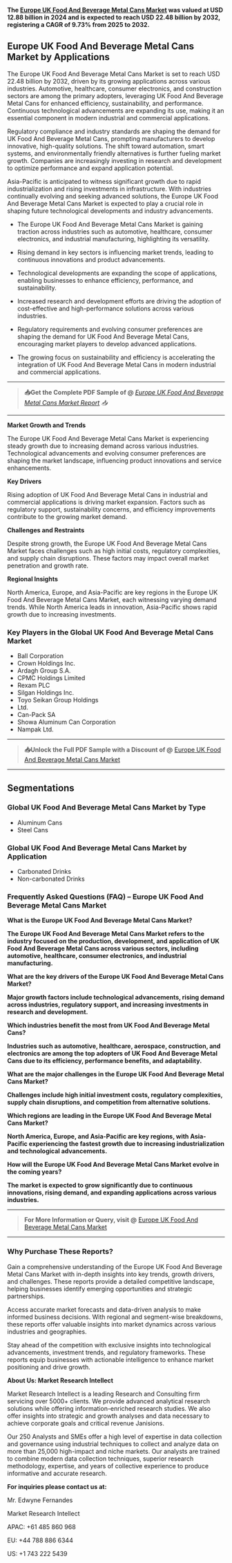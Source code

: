 <p><strong>The <a href="https://www.marketresearchintellect.com/download-sample/?rid=1012174&amp;utm_source=Pulse-April-Europe&amp;utm_medium=852">Europe UK Food And Beverage Metal Cans Market</a> was valued at USD 12.88 billion in 2024 and is expected to reach USD 22.48 billion by 2032, registering a CAGR of 9.73% from 2025 to 2032.</strong></p><h2>Europe UK Food And Beverage Metal Cans Market by Applications&nbsp;</h2><p><p>The Europe UK Food And Beverage Metal Cans Market is set to reach USD 22.48 billion by 2032, driven by its growing applications across various industries. Automotive, healthcare, consumer electronics, and construction sectors are among the primary adopters, leveraging UK Food And Beverage Metal Cans for enhanced efficiency, sustainability, and performance. Continuous technological advancements are expanding its use, making it an essential component in modern industrial and commercial applications.</p><p>Regulatory compliance and industry standards are shaping the demand for UK Food And Beverage Metal Cans, prompting manufacturers to develop innovative, high-quality solutions. The shift toward automation, smart systems, and environmentally friendly alternatives is further fueling market growth. Companies are increasingly investing in research and development to optimize performance and expand application potential.</p><p>Asia-Pacific is anticipated to witness significant growth due to rapid industrialization and rising investments in infrastructure. With industries continually evolving and seeking advanced solutions, the Europe UK Food And Beverage Metal Cans Market is expected to play a crucial role in shaping future technological developments and industry advancements.</p></p><ul><li><p>The Europe UK Food And Beverage Metal Cans Market is gaining traction across industries such as automotive, healthcare, consumer electronics, and industrial manufacturing, highlighting its versatility.</p></li><li><p>Rising demand in key sectors is influencing market trends, leading to continuous innovations and product advancements.</p></li><li><p>Technological developments are expanding the scope of applications, enabling businesses to enhance efficiency, performance, and sustainability.</p></li><li><p>Increased research and development efforts are driving the adoption of cost-effective and high-performance solutions across various industries.</p></li><li><p>Regulatory requirements and evolving consumer preferences are shaping the demand for UK Food And Beverage Metal Cans, encouraging market players to develop advanced applications.</p></li><li><p>The growing focus on sustainability and efficiency is accelerating the integration of UK Food And Beverage Metal Cans in modern industrial and commercial applications.</p></li></ul><hr /><blockquote><p><strong><span class="font-[700]">📥Get the Complete PDF Sample of @ </span></strong><em><span class="font-[700]"><a href="https://www.marketresearchintellect.com/download-sample/?rid=1012174&amp;utm_source=Pulse-April-Europe&amp;utm_medium=852" target="_blank" data-tracking-control-name="article-ssr-frontend-pulse_little-text-block" data-tracking-will-navigate="" data-test-link="">Europe UK Food And Beverage Metal Cans Market Report</a>&nbsp;📥</span></em></p></blockquote><hr /><p class="" data-start="77" data-end="360"><strong data-start="77" data-end="105">Market Growth and Trends</strong></p><p class="" data-start="77" data-end="360">The Europe UK Food And Beverage Metal Cans Market is experiencing steady growth due to increasing demand across various industries. Technological advancements and evolving consumer preferences are shaping the market landscape, influencing product innovations and service enhancements.</p><p class="" data-start="362" data-end="606"><strong data-start="362" data-end="377">Key Drivers</strong></p><p class="" data-start="362" data-end="606">Rising adoption of UK Food And Beverage Metal Cans in industrial and commercial applications is driving market expansion. Factors such as regulatory support, sustainability concerns, and efficiency improvements contribute to the growing market demand.</p><p class="" data-start="608" data-end="849"><strong data-start="608" data-end="637">Challenges and Restraints</strong></p><p class="" data-start="608" data-end="849">Despite strong growth, the Europe UK Food And Beverage Metal Cans Market faces challenges such as high initial costs, regulatory complexities, and supply chain disruptions. These factors may impact overall market penetration and growth rate.</p><p class="" data-start="851" data-end="1095"><strong data-start="851" data-end="872">Regional Insights</strong></p><p class="" data-start="851" data-end="1095">North America, Europe, and Asia-Pacific are key regions in the Europe UK Food And Beverage Metal Cans Market, each witnessing varying demand trends. While North America leads in innovation, Asia-Pacific shows rapid growth due to increasing investments.</p><p><h3>Key Players in the Global UK Food And Beverage Metal Cans Market </h3><ul><li>Ball Corporation</li><li>Crown Holdings Inc.</li><li>Ardagh Group S.A.</li><li>CPMC Holdings Limited</li><li>Rexam PLC</li><li>Silgan Holdings Inc.</li><li>Toyo Seikan Group Holdings</li><li>Ltd.</li><li>Can-Pack SA</li><li>Showa Aluminum Can Corporation</li><li>Nampak Ltd.</li></ul></p><hr /><blockquote><p><strong>📥Unlock the Full PDF Sample with a Discount of @</strong> <a href="https://www.marketresearchintellect.com/ask-for-discount/?rid=1012174&amp;utm_source=Pulse-April-Europe&amp;utm_medium=852">Europe UK Food And Beverage Metal Cans Market</a></p></blockquote><hr /><p><h2>Segmentations</h2><h3>Global UK Food And Beverage Metal Cans Market by Type</h3><ul><li>Aluminum Cans</li><li>Steel Cans</li></ul><h3>Global UK Food And Beverage Metal Cans Market by Application</h3><ul><li>Carbonated Drinks</li><li>Non-carbonated Drinks</li></ul></p><h3><strong>Frequently Asked Questions (FAQ) &ndash; Europe UK Food And Beverage Metal Cans Market</strong></h3><p><strong>What is the Europe UK Food And Beverage Metal Cans Market?</strong></p><p><strong>The Europe UK Food And Beverage Metal Cans Market refers to the industry focused on the production, development, and application of UK Food And Beverage Metal Cans across various sectors, including automotive, healthcare, consumer electronics, and industrial manufacturing.</strong></p><p><strong>What are the key drivers of the Europe UK Food And Beverage Metal Cans Market?</strong></p><p><strong>Major growth factors include technological advancements, rising demand across industries, regulatory support, and increasing investments in research and development.</strong></p><p><strong>Which industries benefit the most from UK Food And Beverage Metal Cans?</strong></p><p><strong>Industries such as automotive, healthcare, aerospace, construction, and electronics are among the top adopters of UK Food And Beverage Metal Cans due to its efficiency, performance benefits, and adaptability.</strong></p><p><strong>What are the major challenges in the Europe UK Food And Beverage Metal Cans Market?</strong></p><p><strong>Challenges include high initial investment costs, regulatory complexities, supply chain disruptions, and competition from alternative solutions.</strong></p><p><strong>Which regions are leading in the Europe UK Food And Beverage Metal Cans Market?</strong></p><p><strong>North America, Europe, and Asia-Pacific are key regions, with Asia-Pacific experiencing the fastest growth due to increasing industrialization and technological advancements.</strong></p><p><strong>How will the Europe UK Food And Beverage Metal Cans Market evolve in the coming years?</strong></p><p><strong>The market is expected to grow significantly due to continuous innovations, rising demand, and expanding applications across various industries.</strong></p><hr /><blockquote><p><span class="font-[700]"><strong>For More Information or Query, visit&nbsp;@</strong>&nbsp;</span><span class="font-[700]"><a href="https://www.marketresearchintellect.com/product/global-uk-food-and-beverage-metal-cans-market/?utm_source=Linkedin&utm_medium=852" target="_blank" data-tracking-control-name="article-ssr-frontend-pulse_little-text-block" data-tracking-will-navigate="" data-test-link="">Europe UK Food And Beverage Metal Cans Market</a></span></p></blockquote><hr /><h3><strong data-start="0" data-end="31">Why Purchase These Reports?</strong></h3><p class="" data-start="35" data-end="297">Gain a comprehensive understanding of the Europe UK Food And Beverage Metal Cans Market with in-depth insights into key trends, growth drivers, and challenges. These reports provide a detailed competitive landscape, helping businesses identify emerging opportunities and strategic partnerships.</p><p class="" data-start="299" data-end="540">Access accurate market forecasts and data-driven analysis to make informed business decisions. With regional and segment-wise breakdowns, these reports offer valuable insights into market dynamics across various industries and geographies.</p><p class="" data-start="542" data-end="784">Stay ahead of the competition with exclusive insights into technological advancements, investment trends, and regulatory frameworks. These reports equip businesses with actionable intelligence to enhance market positioning and drive growth.</p><p><strong><span class="font-[700]">About Us: Market Research Intellect</span></strong></p><p><span class="">Market Research Intellect is a leading Research and Consulting firm servicing over 5000+ clients. We provide advanced analytical research solutions while offering information-enriched research studies.&nbsp;</span>We also offer insights into strategic and growth analyses and data necessary to achieve corporate goals and critical revenue Janisions.</p><p><span class="">Our 250 Analysts and SMEs offer a high level of expertise in data collection and governance using industrial techniques to collect and analyze data on more than 25,000 high-impact and niche markets. Our analysts are trained to combine modern data collection techniques, superior research methodology, expertise, and years of collective experience to produce informative and accurate research.</span></p><p><strong>For inquiries please contact us at:</strong></p><p>Mr. Edwyne Fernandes</p><p>Market Research Intellect</p><p>APAC: +61 485 860 968</p><p>EU: +44 788 886 6344</p><p>US: +1 743 222 5439</p>